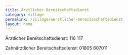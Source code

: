 ```yaml
---
title: Ärztlicher Bereitschaftsdienst
category: village
permalink: /village/aerztlicher-bereitsschaftsdienst
layout: home
---
```


Ärztlicher Bereitschaftsdienst: 116 117

Zahnärztlicher Bereitschaftsdienst: 01805 607011 
